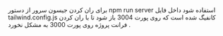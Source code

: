 برای ران کردن جیسون سرور از دستور npm run server استفاده شود داخل فایل tailwind.config.js کانفیگ شده است که روی پورت 3004 باز شود تا با ران کردن فرانت پروژه روی پورت 3000 به مشکل نخورد .
